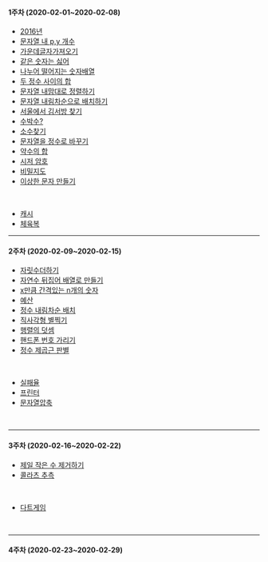 #### 1주차 (2020-02-01~2020-02-08)
<!-- (하)  -->
- [2016년](https://programmers.co.kr/learn/courses/30/lessons/12901)
- [문자열 내 p,y 개수](https://programmers.co.kr/learn/courses/30/lessons/12916)
- [가운데글자가져오기](https://programmers.co.kr/learn/courses/30/lessons/12903?language=java)
- [같은 숫자는 싫어](https://programmers.co.kr/learn/courses/30/lessons/12906)
- [나누어 떨어지는 숫자배열](https://programmers.co.kr/learn/courses/30/lessons/12910)
- [두 정수 사이의 합](https://programmers.co.kr/learn/courses/30/lessons/12912?language=java)
- [문자열 내맘대로 정렬하기](https://programmers.co.kr/learn/courses/30/lessons/12915)
- [문자열 내림차순으로 배치하기](https://programmers.co.kr/learn/courses/30/lessons/12917?language=java)
- [서울에서 김서방 찾기](https://programmers.co.kr/learn/courses/30/lessons/12919)
- [수박수?](https://programmers.co.kr/learn/courses/30/lessons/12922)
- [소수찾기](https://programmers.co.kr/learn/courses/30/lessons/12921)
- [문자열을 정수로 바꾸기](https://programmers.co.kr/learn/courses/30/lessons/12925)
- [약수의 합](https://programmers.co.kr/learn/courses/30/lessons/12928)
- [시저 암호](https://programmers.co.kr/learn/courses/30/lessons/12926)
- [비밀지도](https://programmers.co.kr/learn/courses/30/lessons/17681)
- [이상한 문자 만들기](https://programmers.co.kr/learn/courses/30/lessons/12930#)

<br>

<!-- (중)  -->
- [캐시](https://github.com/TheCopiens/algorithm-study/blob/master/source/ohhako/coding%20test/kakao/%EC%BA%90%EC%8B%9C.md)
- [체육복](https://github.com/TheCopiens/algorithm-study/blob/ohhako/source/ohhako/200202_greedy.md)
<!-- (상)  -->

---
#### 2주차 (2020-02-09~2020-02-15)
<!-- (하)  -->
- [자릿수더하기](https://programmers.co.kr/learn/courses/30/lessons/12931)
- [자연수 뒤집어 배열로 만들기](https://programmers.co.kr/learn/courses/30/lessons/12932)
- [x만큼 간격있는 n개의 숫자](https://programmers.co.kr/learn/courses/30/lessons/12954)
- [예산](https://programmers.co.kr/learn/courses/30/lessons/12982)
- [정수 내림차순 배치](https://programmers.co.kr/learn/courses/30/lessons/12933)
- [직사각형 별찍기](https://programmers.co.kr/learn/courses/30/lessons/12969)
- [행렬의 덧셈](https://programmers.co.kr/learn/courses/30/lessons/12950)
- [핸드폰 번호 가리기](https://programmers.co.kr/learn/courses/30/lessons/12948)
- [정수 제곱근 판별](https://programmers.co.kr/learn/courses/30/lessons/12934)

<br>

<!-- (중)  -->
- [실패율](https://programmers.co.kr/learn/courses/30/lessons/42889)
- [프린터](https://programmers.co.kr/learn/courses/30/lessons/42587)
- [문자열압축](https://programmers.co.kr/learn/courses/30/lessons/60057)
<br>

<!-- (상)  -->

---
#### 3주차 (2020-02-16~2020-02-22)
<!-- (하)  -->
- [제일 작은 수 제거하기](https://programmers.co.kr/learn/courses/30/lessons/12935)
- [콜라츠 추측](https://programmers.co.kr/learn/courses/30/lessons/12943?language=java)

<br>
<!-- (중)  -->

- [다트게임](https://programmers.co.kr/learn/courses/30/lessons/17682)
<br>
<!-- (상)  -->

---
#### 4주차 (2020-02-23~2020-02-29)

<!-- (하)  -->
<br>
<!-- (중)  -->
<br>
<!-- (상)  -->
